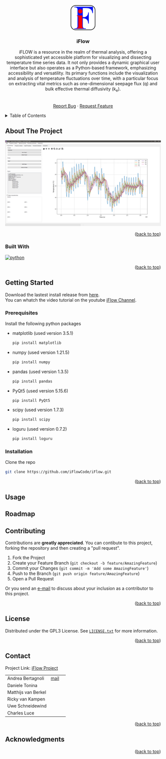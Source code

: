 <!-- Improved compatibility of back to top link: See: https://github.com/othneildrew/Best-README-Template/pull/73 -->
<a name="readme-top"></a>
<!--
*** Thanks for checking out the Best-README-Template. If you have a suggestion
*** that would make this better, please fork the repo and create a pull request
*** or simply open an issue with the tag "enhancement".
*** Don't forget to give the project a star!
*** Thanks again! Now go create something AMAZING! :D
-->



<!-- PROJECT SHIELDS -->
<!--
*** I'm using markdown "reference style" links for readability.
*** Reference links are enclosed in brackets [ ] instead of parentheses ( ).
*** See the bottom of this document for the declaration of the reference variables
*** for contributors-url, forks-url, etc. This is an optional, concise syntax you may use.
*** https://www.markdownguide.org/basic-syntax/#reference-style-links
-->
<!--[![Contributors][contributors-shield]][contributors-url]
[![Issues][issues-shield]][issues-url]
[![MIT License][license-shield]][license-url]-->
<!--[![Forks][forks-shield]][forks-url]-->
<!--[![Stargazers][stars-shield]][stars-url]-->
<!--[![LinkedIn][linkedin-shield]][linkedin-url]-->



<!-- PROJECT LOGO -->
<br />
<div align="center">
  <a href="https://github.com/iFlowCode/iFlow">
    <img src="images/iFlow.png" alt="Logo" width="80" height="80">
  </a>

<h3 align="center">iFlow</h3>

  <p align="center">
    iFLOW is a resource in the realm of thermal analysis, offering a sophisticated yet accessible platform for visualizing and dissecting temperature time series data. It not only provides a dynamic graphical user interface but also operates as a Python-based framework, emphasizing accessibility and versatility. Its primary functions include the visualization and analysis of temperature fluctuations over time, with a particular focus on extracting vital metrics such as one-dimensional seepage flux (q) and bulk effective thermal diffusivity (k<sub>e</sub>).
    <br />
    <!--<a href="https://github.com/iFlowCode/iFlow"><strong>Explore the docs »</strong></a>-->
    <br />
    <br />
    <!--<a href="https://github.com/iFlowCode/iFlow">View Demo</a>
    ·-->
    <a href="https://github.com/iFlowCode/iFlow/issues">Report Bug</a>
    ·
    <a href="https://github.com/iFlowCode/iFlow/issues">Request Feature</a>
  </p>
</div>



<!-- TABLE OF CONTENTS -->
<details>
  <summary>Table of Contents</summary>
  <ol>
    <li>
      <a href="#about-the-project">About The Project</a>
      <ul>
        <li><a href="#built-with">Built With</a></li>
      </ul>
    </li>
    <li>
      <a href="#getting-started">Getting Started</a>
      <ul>
        <li><a href="#prerequisites">Prerequisites</a></li>
        <li><a href="#installation">Installation</a></li>
      </ul>
    </li>
    <li><a href="#usage">Usage</a></li>
    <li><a href="#roadmap">Roadmap</a></li>
    <li><a href="#contributing">Contributing</a></li>
    <li><a href="#license">License</a></li>
    <li><a href="#contact">Contact</a></li>
    <li><a href="#acknowledgments">Acknowledgments</a></li>
  </ol>
</details>



<!-- ABOUT THE PROJECT -->
## About The Project

[![Product Name Screen Shot][product-screenshot]](https://example.com)



<p align="right">(<a href="#readme-top">back to top</a>)</p>



### Built With

[![python](https://www.python.org/static/community_logos/python-logo-inkscape.svg)](https://www.python.org/)


<p align="right">(<a href="#readme-top">back to top</a>)</p>



<!-- GETTING STARTED -->
## Getting Started

Download the lastest install release from [here](https://github.com/iFlowCode/iFlow/releases/).<br>
You can whatch the video tutorial on the youtube [iFlow Channel]().<br>

### Prerequisites

Install the following python packages

* matplotlib (used version 3.5.1)
  ```sh
  pip install matplotlib
  ```
* numpy (used version 1.21.5)
  ```sh
  pip install numpy
  ```
* pandas (used version 1.3.5)
  ```sh
  pip install pandas
  ```
* PyQt5 (used version 5.15.6)
  ```sh
  pip install PyQt5
  ```
* scipy (used version 1.7.3)
  ```sh
  pip install scipy
  ```
* loguru (used version 0.7.2)
  ```sh
  pip install loguru
  ```

### Installation

Clone the repo
   ```sh
   git clone https://github.com/iFlowCode/iFlow.git
   ```

<p align="right">(<a href="#readme-top">back to top</a>)</p>



<!-- USAGE EXAMPLES -->
## Usage

<!-- Use this space to show useful examples of how a project can be used. Additional screenshots, code examples and demos work well in this space. You may also link to more resources.

For more examples, please refer to the [Documentation](https://github.com/iFlowCode/iFlow/docs)

<p align="right">(<a href="#readme-top">back to top</a>)</p> -->



<!-- ROADMAP -->
## Roadmap

<!-- - [ ] Feature 1
- [ ] Feature 2
- [ ] Feature 3
    - [ ] Nested Feature

See the [open issues](https://github.com/iFlowCode/iFlow/issues) for a full list of proposed features (and known issues).

<p align="right">(<a href="#readme-top">back to top</a>)</p> -->



<!-- CONTRIBUTING -->
## Contributing

Contributions are **greatly appreciated**. You can contibute to this project, forking the repository and then creating a "pull request".

1. Fork the Project
2. Create your Feature Branch (`git checkout -b feature/AmazingFeature`)
3. Commit your Changes (`git commit -m 'Add some AmazingFeature'`)
4. Push to the Branch (`git push origin feature/AmazingFeature`)
5. Open a Pull Request

Or you send an <a href="#contact">e-mail</a> to discuss about your inclusion as a contributor to this project.

<p align="right">(<a href="#readme-top">back to top</a>)</p>



<!-- LICENSE -->
## License

Distributed under the GPL3 License. See [`LICENSE.txt`](https://github.com/iFlowCode/iFlow/LICENSE) for more information.

<p align="right">(<a href="#readme-top">back to top</a>)</p>



<!-- CONTACT -->
## Contact
<a name="contact"></a>
Project Link: [iFlow Project](MAILTO:iflowcode@gmail.com)

|  |  |  |
| --- | --- | --- |
| Andrea Bertagnoli | [mail](MAILTO:bert8301@vandals.uidaho.edu) |  |
| Daniele Tonina |  |  |
| Matthijs van Berkel |  |  |
| Ricky van Kampen |  |
| Uwe Schneidewind |  |  |
| Charles Luce|  |  |




<p align="right">(<a href="#readme-top">back to top</a>)</p>



<!-- ACKNOWLEDGMENTS -->
## Acknowledgments

<!-- * []()
* []()
* []() -->

<p align="right">(<a href="#readme-top">back to top</a>)</p>



<!-- MARKDOWN LINKS & IMAGES -->
<!-- https://www.markdownguide.org/basic-syntax/#reference-style-links -->
[contributors-shield]: https://img.shields.io/github/contributors/github_username/repo_name.svg?style=for-the-badge
[contributors-url]: https://github.com/github_username/repo_name/graphs/contributors
[forks-shield]: https://img.shields.io/github/forks/github_username/repo_name.svg?style=for-the-badge
[forks-url]: https://github.com/github_username/repo_name/network/members
[stars-shield]: https://img.shields.io/github/stars/github_username/repo_name.svg?style=for-the-badge
[stars-url]: https://github.com/github_username/repo_name/stargazers
[issues-shield]: https://img.shields.io/github/issues/github_username/repo_name.svg?style=for-the-badge
[issues-url]: https://github.com/github_username/repo_name/issues
[license-shield]: https://img.shields.io/github/license/github_username/repo_name.svg?style=for-the-badge
[license-url]: https://github.com/github_username/repo_name/blob/master/LICENSE.txt
[linkedin-shield]: https://img.shields.io/badge/-LinkedIn-black.svg?style=for-the-badge&logo=linkedin&colorB=555
[linkedin-url]: https://linkedin.com/in/linkedin_username
[product-screenshot]: images/screenshot.png
[Next.js]: https://img.shields.io/badge/next.js-000000?style=for-the-badge&logo=nextdotjs&logoColor=white
[Next-url]: https://nextjs.org/
[React.js]: https://img.shields.io/badge/React-20232A?style=for-the-badge&logo=react&logoColor=61DAFB
[React-url]: https://reactjs.org/
[Vue.js]: https://img.shields.io/badge/Vue.js-35495E?style=for-the-badge&logo=vuedotjs&logoColor=4FC08D
[Vue-url]: https://vuejs.org/
[Angular.io]: https://img.shields.io/badge/Angular-DD0031?style=for-the-badge&logo=angular&logoColor=white
[Angular-url]: https://angular.io/
[Svelte.dev]: https://img.shields.io/badge/Svelte-4A4A55?style=for-the-badge&logo=svelte&logoColor=FF3E00
[Svelte-url]: https://svelte.dev/
[Laravel.com]: https://img.shields.io/badge/Laravel-FF2D20?style=for-the-badge&logo=laravel&logoColor=white
[Laravel-url]: https://laravel.com
[Bootstrap.com]: https://img.shields.io/badge/Bootstrap-563D7C?style=for-the-badge&logo=bootstrap&logoColor=white
[Bootstrap-url]: https://getbootstrap.com
[JQuery.com]: https://img.shields.io/badge/jQuery-0769AD?style=for-the-badge&logo=jquery&logoColor=white
[JQuery-url]: https://jquery.com 
